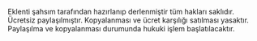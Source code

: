 Eklenti şahsım tarafından hazırlanıp derlenmiştir tüm hakları saklıdır. Ücretsiz paylaşılmıştır. Kopyalanması ve ücret karşılığı satılması yasaktır. Paylaşılma ve kopyalanması durumunda hukuki işlem başlatılacaktır. 
